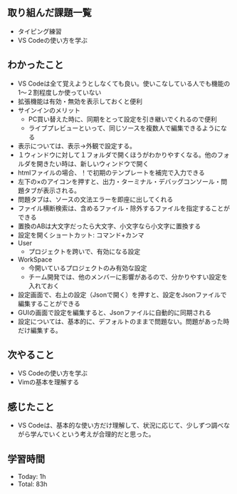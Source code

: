 ## 取り組んだ課題一覧
- タイピング練習
- VS Codeの使い方を学ぶ
## わかったこと
- VS Codeは全て覚えようとしなくても良い。使いこなしている人でも機能の1〜２割程度しか使っていない
- 拡張機能は有効・無効を表示しておくと便利
- サインインのメリット
  - PC買い替えた時に、同期をとって設定を引き継いでくれるので便利
  - ライブプレビューといって、同じソースを複数人で編集できるようになる
- 表示については、表示→外観で設定する。
- １ウィンドウに対して１フォルダで開くほうがわかりやすくなる。他のフォルダを開きたい時は、新しいウィンドウで開く
- htmlファイルの場合、！で初期のテンプレートを補完で入力できる
- 左下の×のアイコンを押すと、出力・ターミナル・デバッグコンソール・問題タブが表示される。
- 問題タブは、ソースの文法エラーを即座に出してくれる
- ファイル横断検索は、含めるファイル・除外するファイルを指定することができる
- 置換のABは大文字だったら大文字、小文字なら小文字に置換する
- 設定を開くショートカット: コマンド+カンマ
- User
  - プロジェクトを跨いで、有効になる設定
- WorkSpace
  - 今開いているプロジェクトのみ有効な設定
  - チーム開発では、他のメンバーに影響があるので、分かりやすい設定を入れておく
- 設定画面で、右上の設定（Jsonで開く）を押すと、設定をJsonファイルで編集することができる
- GUIの画面で設定を編集すると、Jsonファイルに自動的に同期される
- 設定については、基本的に、デフォルトのままで問題ない。問題があった時だけ編集する。
## 次やること
- VS Codeの使い方を学ぶ
- Vimの基本を理解する
## 感じたこと
- VS Codeは、基本的な使い方だけ理解して、状況に応じて、少しずつ調べながら学んでいくという考えが合理的だと思った。
## 学習時間
- Today: 1h
- Total: 83h
